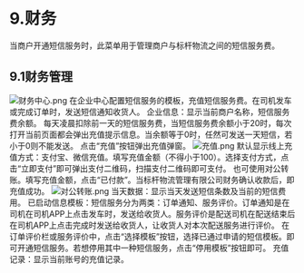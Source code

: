 # 9.财务
当商户开通短信服务时，此菜单用于管理商户与标杆物流之间的短信服务费。

## 9.1财务管理
![财务中心.png](https://i.loli.net/2019/01/15/5c3da3b232752.png)
在企业中心配置短信服务的模板，充值短信服务费。在司机发车或完成订单时，发送短信通知收货人。
企业信息：显示当前商户名称，短信服务费余额。
每天凌晨扣除前一天的短信服务费，当短信服务费余额小于20时，每次打开当前页面都会弹出充值提示信息。当余额等于0时，任然可发送一天短信，若小于0则不能发送。
点击“充值”按钮弹出充值弹窗。
![充值.png](https://i.loli.net/2019/01/15/5c3da4ce642a3.png)
默认显示线上充值方式：支付宝、微信充值。填写充值金额（不得小于100）。选择支付方式，点击“立即支付”即可弹出支付二维码，扫描支付二维码即可支付。
也可使用对公转账。填写充值金额，点击“已付款”。当标杆物流管理有限公司财务确认收款后，即充值成功。
![对公转账.png](https://i.loli.net/2019/01/15/5c3da3b218b14.png)
当天数据：显示当天发送短信条数及当前的短信费用。
已启动信息模板：短信服务分为两类：订单通知、服务评价。订单通知是在司机在司机APP上点击发车时，发送给收货人。服务评价是配送司机在配送结束后在司机APP上点击完成时发送给收货人，让收货人对本次配送服务进行评价。
在订单评价栏或服务评价中，点击“选择模板”按钮，选择已通过申请的短信模板。即可开通短信服务。若想停用其中一种短信服务，点击“停用模板”按钮即可。
充值记录：显示当前账号的充值记录。
